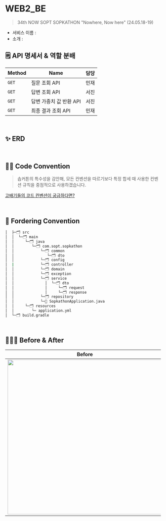 # WEB2_BE
> 34th NOW SOPT SOPKATHON "Nowhere, Now here" (24.05.18-19)
- 서비스 이름 :
- 소개 :

## 🗒️ API 명세서 & 역할 분배
| Method | Name | 담당 | 
| -- | -- | -- |
| `GET` | 질문 조회 API | 민재 |
| `GET` | 답변 조회 API | 서진 |
| `GET` | 답변 가중치 값 반환 API | 서진 |
| `GET` | 최종 결과 조회 API | 민재 |

<br>

## ✨ ERD

<br>

## ✍🏻 Code Convention
> 솝커톤의 특수성을 감안해, 모든 컨벤션을 따르기보다 특정 합세 때 사용한 컨벤션 규칙을 중점적으로 사용하겠습니다.

[고배기들의 코드 컨벤션이 궁금하다면?](https://naver.github.io/hackday-conventions-java/#method-verb-preposition)

<br>

## 📂 Fordering Convention
```bash
│  ├─🗂️ src  
│  │  └─🗂️ main  
│  │     └─🗂️ java  
│  │        └─🗂️ com.sopt.sopkathon  
│  │            └─🗂️ common  
│  │               └─🗂️ dto  
│  │            └─🗂️ config  
│  |            └─🗂️ controller  
│  │            └─🗂️ domain  
│  │            └─🗂️ exception  
│  │            └─🗂️ service		 		  
│  │              │  └─🗂️ dto  
│  │              │     └─🗂️ request  
│  │              │     └─🗂️ response		  
│  │            └─🗂️ repository	   
│  │            └─💽 SopkathonApplication.java  
│  │     └─🗂️ resources  
│  │        └─ application.yml  
│  └─🗂️ build.gradle   
```
<br>

## 🧑🏻‍💻 Before & After
| Before | After |
| :--: | :--: |
| <img width="500" src="https://github.com/NOW-SOPT-SOPKATHON-WEB2/WEB2_BE/assets/69389288/e917ec8f-1d08-4ec8-9a20-a5d156548ee9">  | 
